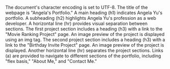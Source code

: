 The document's character encoding is set to UTF-8.
The title of the webpage is "Angela's Portfolio."
A main heading (h1) indicates Angela Yu's portfolio.
A subheading (h2) highlights Angela Yu's profession as a web developer.
A horizontal line (hr) provides visual separation between sections.
The first project section includes a heading (h3) with a link to the "Movie Ranking Project" page. An image preview of the project is displayed using an img tag.
The second project section includes a heading (h3) with a link to the "Birthday Invite Project" page. An image preview of the project is displayed.
Another horizontal line (hr) separates the project sections.
Links (a) are provided to navigate to different sections of the portfolio, including "flex basis," "About Me," and "Contact Me."



